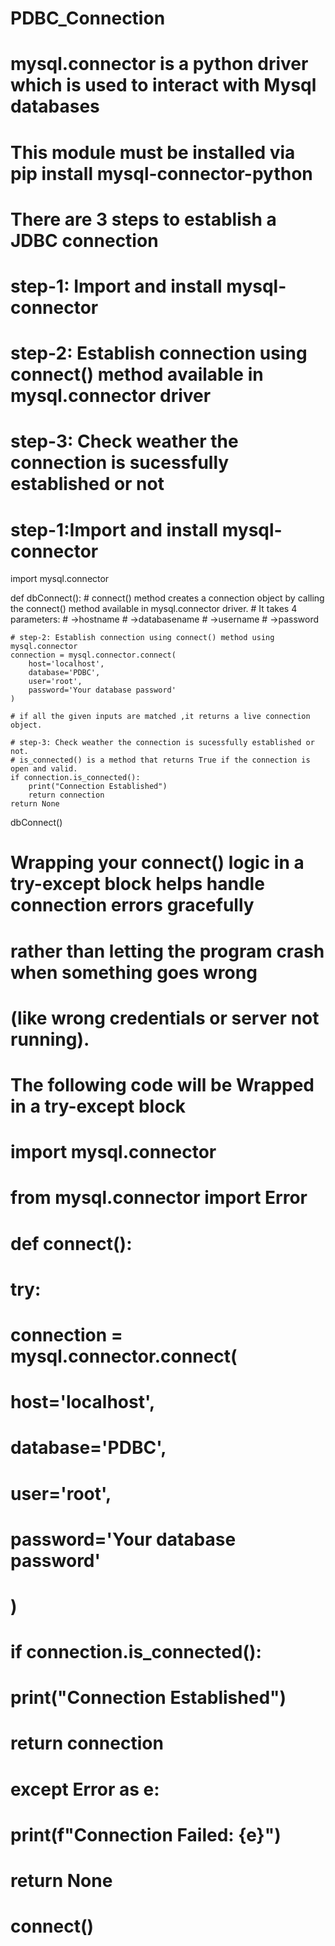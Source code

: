 # PDBC_Connection

# mysql.connector is a python driver which is used to interact with Mysql databases
# This module must be installed via pip install mysql-connector-python

# There are 3 steps to establish a JDBC connection
# step-1: Import and install mysql-connector
# step-2: Establish connection using connect() method available in mysql.connector driver
# step-3: Check weather the connection is sucessfully established or not

# step-1:Import and install mysql-connector

import mysql.connector

def dbConnect():
    # connect() method creates a connection object by calling the connect() method available in mysql.connector driver.
    # It takes 4 parameters:
        # ->hostname
        # ->databasename
        # ->username
        # ->password

    # step-2: Establish connection using connect() method using mysql.connector
    connection = mysql.connector.connect(
        host='localhost',
        database='PDBC',
        user='root',
        password='Your database password'
    )
    
    # if all the given inputs are matched ,it returns a live connection object.

    # step-3: Check weather the connection is sucessfully established or not.
    # is_connected() is a method that returns True if the connection is open and valid.
    if connection.is_connected():
        print("Connection Established")
        return connection
    return None
dbConnect()

# Wrapping your connect() logic in a try-except block helps handle connection errors gracefully 
# rather than letting the program crash when something goes wrong 
# (like wrong credentials or server not running).

# The following code will be Wrapped in a try-except block

# import mysql.connector
# from mysql.connector import Error
# def connect():
#     try:
#         connection = mysql.connector.connect(
#             host='localhost',
#             database='PDBC',
#             user='root',
#             password='Your database password'
#         )
#         if connection.is_connected():
#             print("Connection Established")
#             return connection
#     except Error as e:
#         print(f"Connection Failed: {e}")
#     return None
# connect()
